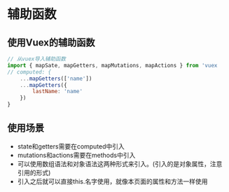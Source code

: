 # 辅助函数

## 使用Vuex的辅助函数

```js
// 从vuex导入辅助函数
import { mapSate, mapGetters, mapMutations, mapActions } from 'vuex
// computed: {
    ...mapGetters(['name'])
    ...mapGetters({
        lastName: 'name'
    })
}
```

## 使用场景

* state和getters需要在computed中引入
* mutations和actions需要在methods中引入
* 可以使用数组语法和对象语法这两种形式来引入。(引入的是对象属性，注意引用的形式)
* 引入之后就可以直接this.名字使用，就像本页面的属性和方法一样使用